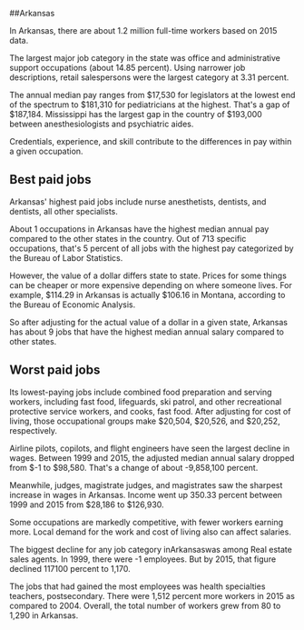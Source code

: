 

##Arkansas

In Arkansas, there are about 1.2 million full-time workers based on 2015 data.

The largest major job category in the state was office and administrative support occupations (about 14.85 percent). Using narrower job descriptions, retail salespersons were the largest category at 3.31 percent.
               
The annual median pay ranges from $17,530 for legislators at the lowest end of the spectrum to  $181,310 for pediatricians at the highest. That's a gap of $187,184. Mississippi has the largest gap in the country of $193,000 between anesthesiologists and psychiatric aides.
          
Credentials, experience, and skill contribute to the differences in pay within a given occupation.

## Best paid jobs
Arkansas' highest paid jobs include <span class='occ_title_em'>nurse anesthetists, dentists</span>, and <span class='occ_title_em'>dentists, all other specialists</span>.
               
About 1 occupations in Arkansas have the highest median annual pay compared to the other states in the country. Out of 713 specific occupations, that's 5 percent of all jobs with the highest pay categorized by the Bureau of Labor Statistics.
               
However, the value of a dollar differs state to state. Prices for some things can be cheaper or more expensive depending on where someone lives. For example, $114.29 in Arkansas is actually $106.16 in Montana, according to the Bureau of Economic Analysis.
               
So after adjusting for the actual value of a dollar in a given state, Arkansas has about 9 jobs that have the highest median annual salary compared to other states.
               
## Worst paid jobs

Its lowest-paying jobs include <span class='occ_title_em'>combined food preparation and serving workers, including fast food</span>, <span class='occ_title_em'>lifeguards, ski patrol, and other recreational protective service workers</span>, and <span class='occ_title_em'>cooks, fast food</span>. After adjusting for cost of living, those occupational groups make $20,504,  $20,526, and  $20,252, respectively.
               
<span class='occ_title_em'>Airline pilots, copilots, and flight engineers</span> have seen the largest decline in wages. Between 1999 and 2015, the adjusted median annual salary dropped from $-1 to $98,580. That's a change of about -9,858,100 percent.
               
Meanwhile, <span class='occ_title_em'>judges, magistrate judges, and magistrates</span> saw the sharpest increase in wages in Arkansas. Income went up 350.33 percent between 1999 and 2015 from $28,186 to $126,930.

Some occupations are markedly competitive, with fewer workers earning more. Local demand for the work and cost of living also can affect salaries.

            
The biggest decline for any job category inArkansaswas among <span class='occ_title_em'>Real estate sales agents</span>. In 1999, there were -1 employees. But by 2015, that figure declined 117100 percent to 1,170. 
               
The jobs that had gained the most employees was health specialties teachers, postsecondary. There were 1,512 percent more workers in 2015 as compared to 2004. Overall, the total number of workers grew from 80 to 1,290 in Arkansas.
